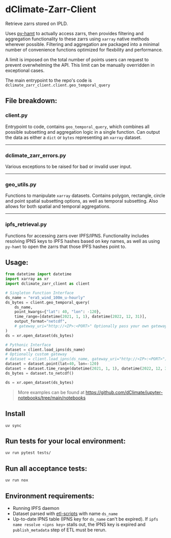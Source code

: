 # dClimate-Zarr-Client
Retrieve zarrs stored on IPLD.

Uses [py-hamt](https://github.com/dClimate/py-hamt) to actually access zarrs, then provides
filtering and aggregation functionality to these zarrs using `xarray` native methods wherever possible.
Filtering and aggregation are packaged into a minimal number of convenience functions optimized for flexbility
and performance.

A limit is imposed on the total number of points users can request to prevent overwhelming the API. This limit
can be manually overridden in exceptional cases.

The main entrypoint to the repo's code is `dclimate_zarr_client.client.geo_temporal_query`


## File breakdown:

### client.py

Entrypoint to code, contains `geo_temporal_query`, which combines all possible subsetting
and aggregation logic in a single function. Can output the data as either a `dict`
or `bytes` representing an `xarray` dataset.

---

### dclimate_zarr_errors.py

Various exceptions to be raised for bad or invalid user input.

---

### geo_utils.py

Functions to manipulate `xarray` datasets. Contains polygon, rectangle, circle and point spatial
subsetting options, as well as temporal subsetting. Also allows for both spatial and temporal
aggregations.

---

### ipfs_retrieval.py

Functions for accessing zarrs over IPFS/IPNS. Functionality includes resolving IPNS keys to IPFS hashes
based on key names, as well as using `py-hamt` to open the zarrs that those IPFS hashes point to.


##  Usage:

```python
from datetime import datetime
import xarray as xr
import dclimate_zarr_client as client

# Singleton Function Interface
ds_name = "era5_wind_100m_u-hourly"
ds_bytes = client.geo_temporal_query(
    ds_name,
    point_kwargs={"lat": 40, "lon": -120},
    time_range=[datetime(2021, 1, 1), datetime(2022, 12, 31)],
    output_format="netcdf",
    # gateway_uri="http://<IP>:<PORT>" Optionally pass your own gateway, defaults of py-hamt defaults to "http://127.0.0.1:8080"
)
ds = xr.open_dataset(ds_bytes)

# Pythonic Interface
dataset = client.load_ipns(ds_name)
# Optionally custom gateway
# dataset = client.load_ipns(ds_name, gateway_uri="http://<IP>:<PORT>")
dataset = dataset.point(lat=40, lon=-120)
dataset = dataset.time_range(datetime(2021, 1, 1), datetime(2022, 12, 31))
ds_bytes = dataset.to_netcdf()

ds = xr.open_dataset(ds_bytes)
```

> More examples can be found at https://github.com/dClimate/jupyter-notebooks/tree/main/notebooks

## Install

```shell
uv sync
```

## Run tests for your local environment:
```shell
uv run pytest tests/
```

## Run all acceptance tests:
```shell
uv run nox
```

## Environment requirements:

- Running IPFS daemon
- Dataset parsed with [etl-scripts](https://github.com/dClimate/etl-scripts) with name `ds_name`
- Up-to-date IPNS table (IPNS key for `ds_name` can't be expired).
  If `ipfs name resolve <ipns key>` stalls out, the IPNS key is expired and `publish_metadata` step of ETL must be rerun.
